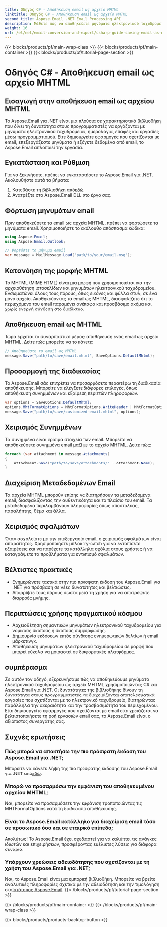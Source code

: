 ```yaml
---
title: Οδηγός C# - Αποθήκευση email ως αρχείο MHTML
linktitle: Οδηγός C# - Αποθήκευση email ως αρχείο MHTML
second_title: Aspose.Email .NET Email Processing API
description: Μάθετε πώς να αποθηκεύετε μηνύματα ηλεκτρονικού ταχυδρομείου ως αρχεία MHTML χρησιμοποιώντας C# και Aspose.Email για .NET. Οδηγός βήμα προς βήμα με παραδείγματα κώδικα και συχνές ερωτήσεις.
weight: 16
url: /el/net/email-conversion-and-export/csharp-guide-saving-email-as-mhtml-file/
---
```


{{< blocks/products/pf/main-wrap-class >}}
{{< blocks/products/pf/main-container >}}
{{< blocks/products/pf/tutorial-page-section >}}

# Οδηγός C# - Αποθήκευση email ως αρχείο MHTML


## Εισαγωγή στην αποθήκευση email ως αρχείου MHTML

Το Aspose.Email για .NET είναι μια πλούσια σε χαρακτηριστικά βιβλιοθήκη που δίνει τη δυνατότητα στους προγραμματιστές να εργάζονται με μηνύματα ηλεκτρονικού ταχυδρομείου, ημερολόγια, επαφές και εργασίες μέσω προγραμματισμού. Είτε δημιουργείτε εφαρμογές που σχετίζονται με email, επεξεργάζεστε μηνύματα ή εξάγετε δεδομένα από email, το Aspose.Email απλοποιεί την εργασία.

## Εγκατάσταση και Ρύθμιση

Για να ξεκινήσετε, πρέπει να εγκαταστήσετε το Aspose.Email για .NET. Ακολουθήστε αυτά τα βήματα:

1.  Κατεβάστε τη βιβλιοθήκη από[εδώ](https://releases.aspose.com/email/net).
2. Ανατρέξτε στο Aspose.Email DLL στο έργο σας.

## Φόρτωση μηνυμάτων email

Πριν αποθηκεύσετε τα email ως αρχεία MHTML, πρέπει να φορτώσετε τα μηνύματα email. Χρησιμοποιήστε το ακόλουθο απόσπασμα κώδικα:

```csharp
using Aspose.Email;
using Aspose.Email.Outlook;

// Φορτώστε το μήνυμα email
var message = MailMessage.Load("path/to/your/email.msg");
```

## Κατανόηση της μορφής MHTML

Το MHTML (MIME HTML) είναι μια μορφή που χρησιμοποιείται για την αρχειοθέτηση ιστοσελίδων και μηνυμάτων ηλεκτρονικού ταχυδρομείου. Ενσωματώνει όλους τους πόρους, όπως εικόνες και φύλλα στυλ, σε ένα μόνο αρχείο. Αποθηκεύοντας τα email ως MHTML, διασφαλίζετε ότι το περιεχόμενο του email παραμένει ανέπαφο και προσβάσιμο ακόμα και χωρίς ενεργή σύνδεση στο διαδίκτυο.

## Αποθήκευση email ως MHTML

Τώρα έρχεται το συναρπαστικό μέρος: αποθήκευση ενός email ως αρχείο MHTML. Δείτε πώς μπορείτε να το κάνετε:

```csharp
// Αποθηκεύστε το email ως MHTML
message.Save("path/to/save/email.mhtml", SaveOptions.DefaultMhtml);
```

## Προσαρμογή της διαδικασίας

Το Aspose.Email σάς επιτρέπει να προσαρμόσετε περαιτέρω τη διαδικασία αποθήκευσης. Μπορείτε να ελέγξετε διάφορες επιλογές, όπως αποθήκευση συνημμένων και εξαίρεση περιττών πληροφοριών.

```csharp
var options = SaveOptions.DefaultMhtml;
options.MhtFormatOptions = MhtFormatOptions.WriteHeader | MhtFormatOptions.HideExtraPrintHeader;
message.Save("path/to/save/customized-email.mhtml", options);
```

## Χειρισμός Συνημμένων

Τα συνημμένα είναι κρίσιμα στοιχεία των email. Μπορείτε να αποθηκεύσετε συνημμένα email μαζί με το αρχείο MHTML. Δείτε πώς:

```csharp
foreach (var attachment in message.Attachments)
{
    attachment.Save("path/to/save/attachments/" + attachment.Name);
}
```

## Διαχείριση Μεταδεδομένων Email

Τα αρχεία MHTML μπορούν επίσης να διατηρήσουν τα μεταδεδομένα email, διασφαλίζοντας την αυθεντικότητα και το πλαίσιο του email. Τα μεταδεδομένα περιλαμβάνουν πληροφορίες όπως αποστολέας, παραλήπτης, θέμα και άλλα.

## Χειρισμός σφαλμάτων

Όταν ασχολείστε με την επεξεργασία email, ο χειρισμός σφαλμάτων είναι απαραίτητος. Χρησιμοποιήστε μπλοκ try-catch για να εντοπίσετε εξαιρέσεις και να παρέχετε τα κατάλληλα σχόλια στους χρήστες ή να καταγράψετε τα προβλήματα για εντοπισμό σφαλμάτων.

## Βέλτιστες πρακτικές

- Ενημερώνετε τακτικά στην πιο πρόσφατη έκδοση του Aspose.Email για .NET για πρόσβαση σε νέες δυνατότητες και βελτιώσεις.
- Απορρίψτε τους πόρους σωστά μετά τη χρήση για να αποτρέψετε διαρροές μνήμης.

## Περιπτώσεις χρήσης πραγματικού κόσμου

- Αρχειοθέτηση σημαντικών μηνυμάτων ηλεκτρονικού ταχυδρομείου για νομικούς σκοπούς ή σκοπούς συμμόρφωσης.
- Δημιουργία εκδόσεων εκτός σύνδεσης ενημερωτικών δελτίων ή email μάρκετινγκ.
- Αποθήκευση μηνυμάτων ηλεκτρονικού ταχυδρομείου σε μορφή που μπορεί εύκολα να μοιραστεί σε διαφορετικές πλατφόρμες.

## συμπέρασμα

Σε αυτόν τον οδηγό, εξερευνήσαμε πώς να αποθηκεύουμε μηνύματα ηλεκτρονικού ταχυδρομείου ως αρχεία MHTML χρησιμοποιώντας C# και Aspose.Email για .NET. Οι δυνατότητες της βιβλιοθήκης δίνουν τη δυνατότητα στους προγραμματιστές να διαχειρίζονται αποτελεσματικά εργασίες που σχετίζονται με το ηλεκτρονικό ταχυδρομείο, διατηρώντας παράλληλα την ακεραιότητα και την προσβασιμότητα του περιεχομένου. Είτε δημιουργείτε εφαρμογές που σχετίζονται με email είτε χρειάζεται να βελτιστοποιήσετε τη ροή εργασιών email σας, το Aspose.Email είναι ο αξιόπιστος συνεργάτης σας.

## Συχνές ερωτήσεις

### Πώς μπορώ να αποκτήσω την πιο πρόσφατη έκδοση του Aspose.Email για .NET;

 Μπορείτε να κάνετε λήψη της πιο πρόσφατης έκδοσης του Aspose.Email για .NET από[εδώ](https://releases.aspose.com/email/net).

### Μπορώ να προσαρμόσω την εμφάνιση του αποθηκευμένου αρχείου MHTML;

Ναι, μπορείτε να προσαρμόσετε την εμφάνιση τροποποιώντας τις MHTFormatOptions κατά τη διαδικασία αποθήκευσης.

### Είναι το Aspose.Email κατάλληλο για διαχείριση email τόσο σε προσωπικό όσο και σε εταιρικό επίπεδο;

Απολύτως! Το Aspose.Email έχει σχεδιαστεί για να καλύπτει τις ανάγκες ιδιωτών και επιχειρήσεων, προσφέροντας ευέλικτες λύσεις για διάφορα σενάρια.

### Υπάρχουν χρεώσεις αδειοδότησης που σχετίζονται με τη χρήση του Aspose.Email για .NET;

Ναι, το Aspose.Email είναι μια εμπορική βιβλιοθήκη. Μπορείτε να βρείτε αναλυτικές πληροφορίες σχετικά με την αδειοδότηση και την τιμολόγηση στο[Ιστότοπος Aspose.Email](https://www.aspose.com/purchase/default.aspx).
{{< /blocks/products/pf/tutorial-page-section >}}

{{< /blocks/products/pf/main-container >}}
{{< /blocks/products/pf/main-wrap-class >}}

{{< blocks/products/products-backtop-button >}}
